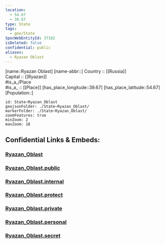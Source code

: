 ```yaml
---
location:
  - 54.67
  - 39.67
type: State
tags:
  - geo/State
SpocWebEntityId: 37182
isDeleted: false
confidential: public
aliases:
  - Ryazan Oblast
---
```

[name::Ryazan Oblast] 
[name-abbr::] 
Country :: [[Russia]]  
Capital :: [[Ryazan]]  
#is_a_/Place  
#is_a_ :: [[Place]] 
[has_place_longitude::39.67] 
[has_place_latitude::54.67] 
[Population::] 



```leaflet
id: State~Ryazan_Oblast
geojsonFolder: ./State~Ryazan_Oblast/
markerFolder: ./State~Ryazan_Oblast/
zoomFeatures: true 
minZoom: 2 
maxZoom: 18
```


## Confidential Links & Embeds: 

### [Ryazan_Oblast](/_Standards/Earth/Continent/Europe/Europe~East/Russia/Russia~Central/Ryazan_Oblast.md) 

### [Ryazan_Oblast.public](/_public/Earth/Continent/Europe/Europe~East/Russia/Russia~Central/Ryazan_Oblast.public.md) 

### [Ryazan_Oblast.internal](/_internal/Earth/Continent/Europe/Europe~East/Russia/Russia~Central/Ryazan_Oblast.internal.md) 

### [Ryazan_Oblast.protect](/_protect/Earth/Continent/Europe/Europe~East/Russia/Russia~Central/Ryazan_Oblast.protect.md) 

### [Ryazan_Oblast.private](/_private/Earth/Continent/Europe/Europe~East/Russia/Russia~Central/Ryazan_Oblast.private.md) 

### [Ryazan_Oblast.personal](/_personal/Earth/Continent/Europe/Europe~East/Russia/Russia~Central/Ryazan_Oblast.personal.md) 

### [Ryazan_Oblast.secret](/_secret/Earth/Continent/Europe/Europe~East/Russia/Russia~Central/Ryazan_Oblast.secret.md)

